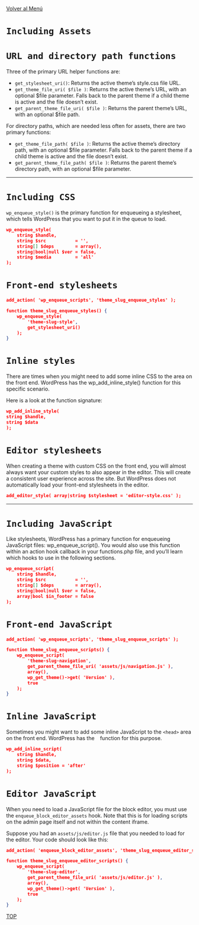 [Volver al Menú](../root.md)

# `Including Assets`

# `URL and directory path functions`

Three of the primary URL helper functions are:

- `get_stylesheet_uri()`: Returns the active theme’s style.css file URL.
- `get_theme_file_uri( $file )`: Returns the active theme’s URL, with an optional $file parameter. Falls back to the parent theme if a child theme is active and the file doesn’t exist.
- `get_parent_theme_file_uri( $file )`: Returns the parent theme’s URL, with an optional $file path.

For directory paths, which are needed less often for assets, there are two primary functions:

- `get_theme_file_path( $file )`: Returns the active theme’s directory path, with an optional $file parameter. Falls back to the parent theme if a child theme is active and the file doesn’t exist.
- `get_parent_theme_file_path( $file )`: Returns the parent theme’s directory path, with an optional $file parameter.

---

# `Including CSS`

`wp_enqueue_style()` is the primary function for enqueueing a stylesheet, which tells WordPress that you want to put it in the queue to load.

```JSON
wp_enqueue_style(
    string $handle,
    string $src           = '',
    string[] $deps        = array(),
    string|bool|null $ver = false,
    string $media         = 'all'
);
```

# `Front-end stylesheets`

```JSON
add_action( 'wp_enqueue_scripts', 'theme_slug_enqueue_styles' );

function theme_slug_enqueue_styles() {
    wp_enqueue_style(
        'theme-slug-style',
        get_stylesheet_uri()
    );
}
```

# `Inline styles`

There are times when you might need to add some inline CSS to the <head> area on the front end. WordPress has the wp_add_inline_style() function for this specific scenario.

Here is a look at the function signature:

```JSON
wp_add_inline_style(
string $handle,
string $data
);
```

# `Editor stylesheets`

When creating a theme with custom CSS on the front end, you will almost always want your custom styles to also appear in the editor. This will create a consistent user experience across the site. But WordPress does not automatically load your front-end stylesheets in the editor.

```JSON
add_editor_style( array|string $stylesheet = 'editor-style.css' );
```

---

# `Including JavaScript`

Like stylesheets, WordPress has a primary function for enqueueing JavaScript files: wp_enqueue_script(). You would also use this function within an action hook callback in your functions.php file, and you’ll learn which hooks to use in the following sections.

```JSON
wp_enqueue_script(
    string $handle,
    string $src           = '',
    string[] $deps        = array(),
    string|bool|null $ver = false,
    array|bool $in_footer = false
);
```

# `Front-end JavaScript`

```JSON
add_action( 'wp_enqueue_scripts', 'theme_slug_enqueue_scripts' );

function theme_slug_enqueue_scripts() {
    wp_enqueue_script(
        'theme-slug-navigation',
        get_parent_theme_file_uri( 'assets/js/navigation.js' ),
        array(),
        wp_get_theme()->get( 'Version' ),
        true
    );
}
```

# `Inline JavaScript`

Sometimes you might want to add some inline JavaScript to the `<head>` area on the front end. WordPress has the ` ` function for this purpose.

```JSON
wp_add_inline_script(
    string $handle,
    string $data,
    string $position = 'after'
);
```

# `Editor JavaScript`

When you need to load a JavaScript file for the block editor, you must use the `enqueue_block_editor_assets` hook. Note that this is for loading scripts on the admin page itself and not within the content iframe.

Suppose you had an `assets/js/editor.js` file that you needed to load for the editor. Your code should look like this:

```JSON
add_action( 'enqueue_block_editor_assets', 'theme_slug_enqueue_editor_scripts' );

function theme_slug_enqueue_editor_scripts() {
    wp_enqueue_script(
        'theme-slug-editor',
        get_parent_theme_file_uri( 'assets/js/editor.js' ),
        array(),
        wp_get_theme()->get( 'Version' ),
        true
    );
}
```

[TOP](#including-assets)

